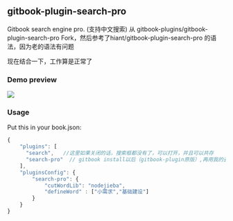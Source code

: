 ## gitbook-plugin-search-pro

Gitbook search engine pro. (支持中文搜索)
从 gitbook-plugins/gitbook-plugin-search-pro  Fork，然后参考了hiant/gitbook-plugin-search-pro 的语法，因为老的语法有问题      

现在结合一下，工作算是正常了

### Demo preview

![](https://raw.githubusercontent.com/gitbook-plugins/gitbook-plugin-search-pro/master/demo/show-1.gif)

### Usage

Put this in your book.json:

```js
{
    "plugins": [
      "search",   //这里如果关闭的话，搜索框都没有了，可以打开，并且可以共存
      "search-pro"  // gitbook install以后（gitbook-plugin原版）,再用我的去覆盖即可
    ],
    "pluginsConfig": {
        "search-pro": {
            "cutWordLib": "nodejieba",
            "defineWord" : ["小需求","基础建设"]
        }
    }
}
```

